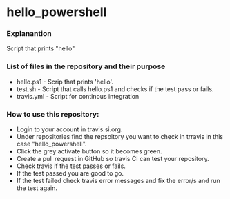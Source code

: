# hello_powershell

### Explanantion
Script that prints "hello"

### List of files in the repository and their purpose
- hello.ps1 - Scrip that prints 'hello'.
- test.sh - Script that calls hello.ps1 and checks if the test pass or fails. 
- travis.yml - Script for continous integration

### How to use this repository:
* Login to your account in travis.si.org.
* Under repositories find the repsoitory you want to check in trravis in this case "hello_powershell".
* Click the grey activate button so it becomes green.
* Create a pull request in GitHub so travis CI can test your repository. 
* Check travis if the test passes or fails. 
* If the test passed you are good to go.
* If the test failed check travis error messages and fix the error/s and run the test again.
